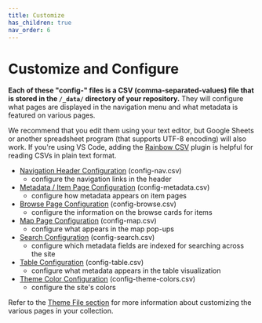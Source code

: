```yaml
---
title: Customize
has_children: true
nav_order: 6
---
```


# Customize and Configure 


**Each of these "config-" files is a CSV (comma-separated-values) file that is stored in the `/_data/` directory of your repository.** They will configure what pages are displayed in the navigation menu and what metadata is featured on various pages.

We recommend that you edit them using your text editor, but Google Sheets or another spreadsheet program (that supports UTF-8 encoding) will also work. If you're using VS Code, adding the [Rainbow CSV](https://marketplace.visualstudio.com/items?itemName=mechatroner.rainbow-csv) plugin is helpful for reading CSVs in plain text format.


- [Navigation Header Configuration](config-nav/) (config-nav.csv)
    - configure the navigation links in the header
- [Metadata / Item Page Configuration](config-metadata/) (config-metadata.csv)
    - configure how metadata appears on item pages
- [Browse Page Configuration](config-browse/) (config-browse.csv)
    - configure the information on the browse cards for items
- [Map Page Configuration](config-map/) (config-map.csv)
    - configure what appears in the map pop-ups
- [Search Configuration](config-search/) (config-search.csv)
    - configure which metadata fields are indexed for searching across the site
- [Table Configuration](config-table/) (config-table.csv)
    - configure what metadata appears in the table visualization
- [Theme Color Configuration](config-colors/) (config-theme-colors.csv)
    - configure the site's colors

Refer to the [Theme File section](../05_theme/) for more information about customizing the various pages in your collection. 